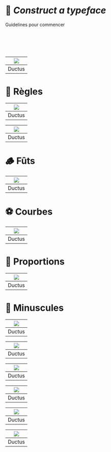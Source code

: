 # 🔨 *Construct a typeface*
  Guidelines pour commencer
# &nbsp;

|![](links/Typo_Construction_00.jpg) |
|:---:|
| Ductus           |

# 🚨 Règles

|![](links/Typo_Construction_1_rotation.gif) |
|:---:|
| Ductus           |

|![](links/Typo_Construction_2_symetrie.gif) |
|:---:|
| Ductus           |

# 🪵 Fûts

|![](links/Typo_Construction_3_futs.gif) |
|:---:|
| Ductus           |

# ⚽️ Courbes

|![](links/Typo_Construction_4_courbes.gif) |
|:---:|
| Ductus           |

# 📐 Proportions

|![](links/Typo_Construction_5_proportions.gif) |
|:---:|
| Ductus           |

# 🔡 Minuscules

|![](links/Typo_Construction_6_n.gif) |
|:---:|
| Ductus           |

|![](links/Typo_Construction_7_bdpq.gif) |
|:---:|
| Ductus           |

|![](links/Typo_Construction_8_tjf.gif) |
|:---:|
| Ductus           |

|![](links/Typo_Construction_9_aces.gif) |
|:---:|
| Ductus           |

|![](links/Typo_Construction_10_vwy.gif) |
|:---:|
| Ductus           |

|![](links/Typo_Construction_11_kx.gif) |
|:---:|
| Ductus           |
